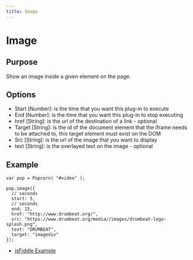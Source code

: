 ```yaml
---
title: Image
---
```

# Image #

## Purpose ##

Show an image inside a given element on the page.

## Options ##

* Start \[Number\]: is the time that you want this plug-in to execute
* End \[Number\]: is the time that you want this plug-in to stop executing
* href \[String\]: is the url of the destination of a link - optional
* Target \[String\]: is the id of the document element that the iframe needs to be attached to, this target element must exist on the DOM
* Src \[String\]: is the url of the image that you want to display
* text \[String\]: is the overlayed text on the image - optional

## Example ##

    var pop = Popcorn( "#video" );

    pop.image({
      // seconds
      start: 5,
      // seconds
      end: 15,
      href: "http://www.drumbeat.org/",
      src: "https://www.drumbeat.org/media//images/drumbeat-logo-splash.png",
      text: "DRUMBEAT",
      target: "imagediv"
    });

* [jsFiddle Example](http://jsfiddle.net/popcornjs/8ZFzH/1/)
